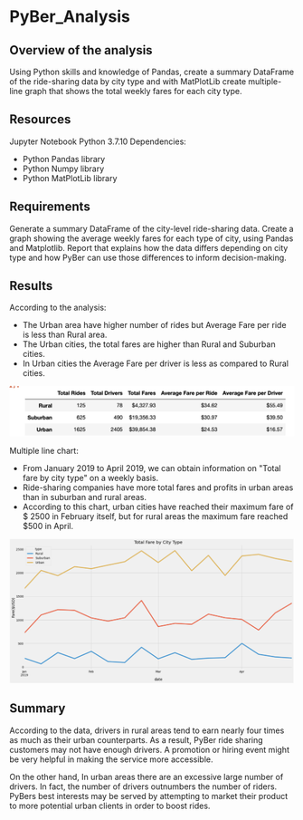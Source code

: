 # PyBer_Analysis

## Overview of the analysis
Using Python skills and knowledge of Pandas, create a summary DataFrame of the ride-sharing data by city type and with MatPlotLib create multiple-line graph that shows the total weekly fares for each city type.

## Resources
Jupyter Notebook
Python 3.7.10
Dependencies:
  - Python Pandas library
  - Python Numpy library
  - Python MatPlotLib library

## Requirements
Generate a summary DataFrame of the city-level ride-sharing data.
Create a graph showing the average weekly fares for each type of city, using Pandas and Matplotlib.
Report that explains how the data differs depending on city type and how PyBer can use those differences to inform decision-making.

## Results
According to the analysis:
  - The Urban area have higher number of rides but Average Fare per ride is less than Rural area. 
  - The Urban cities, the total fares are higher than Rural and Suburban cities. 
  - In Urban cities the Average Fare per driver is less as compared to Rural cities.
 
![Deliverable1](analysis2.png)

Multiple line chart:
  - From January 2019 to April 2019, we can obtain information on "Total fare by city type" on a weekly basis.
  - Ride-sharing companies have more total fares and profits in urban areas than in suburban and rural areas.
  - According to this chart, urban cities have reached their maximum fare of $ 2500 in February itself, but for rural areas the maximum fare reached $500 in April.
  
![Deliverable2](analysis3.png)

## Summary
According to the data, drivers in rural areas tend to earn nearly four times as much as their urban counterparts. As a result, PyBer ride sharing customers may not have enough drivers. A promotion or hiring event might be very helpful in making the service more accessible.

On the other hand, In urban areas there are an excessive large number of drivers. In fact, the number of drivers outnumbers the number of riders. PyBers best interests may be served by attempting to market their product to more potential urban clients in order to boost rides.

